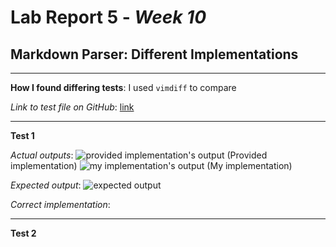 # Lab Report 5 - _Week 10_
## Markdown Parser: Different Implementations

***

**How I found differing tests**:
I used `vimdiff` to compare 

*Link to test file on GitHub*: [link](link)

***

**Test 1**

*Actual outputs*:
![provided implementation's output]()
(Provided implementation)
![my implementation's output]()
(My implementation)

*Expected output*:
![expected output]()

*Correct implementation*:

***

**Test 2**
